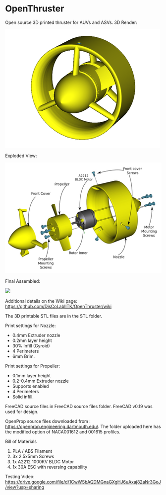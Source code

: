 # OpenThruster
Open source 3D printed thruster for AUVs and ASVs.
3D Render:

<img src="https://github.com/DisCoLabIITK/OpenThruster/blob/main/Images/3D_Render.png" width="500">

Exploded View:

<img src="https://github.com/DisCoLabIITK/OpenThruster/blob/main/Images/Exploded.png" width="800">

Final Assembled:

<img src="https://github.com/DisCoLabIITK/OpenThruster/blob/main/Images/thruster.png" width="400">

Additional details on the Wiki page: https://github.com/DisCoLabIITK/OpenThruster/wiki

The 3D printable STL files are in the STL folder.

Print settings for Nozzle:
* 0.4mm Extruder nozzle
* 0.2mm layer height
* 30% Infill (Gyroid)
* 4 Perimeters
* 6mm Brim.

Print settings for Propeller: 
* 0.1mm layer height
* 0.2-0.4mm Extruder nozzle
* Supports enabled
* 4 Perimeters
* Solid infill.

FreeCAD source files in FreeCAD source files folder. FreeCAD v0.19 was used for design.

OpenProp source files downloaded from : https://openprop.engineering.dartmouth.edu/. The folder uploaded here has the modified option of NACA001612 and 001615 profiles.

Bill of Materials
1. PLA / ABS Filament
2. 3x 2.5x5mm Screws
3. 1x A2212 1000KV BLDC Motor
4. 1x 30A ESC with reversing capability


Testing Video: https://drive.google.com/file/d/1CwWSbAQDMGnaGXgHJ6uAxaj82aNr3GoJ/view?usp=sharing

